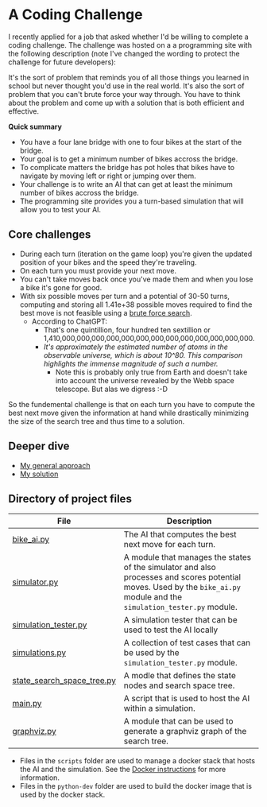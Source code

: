 # A Coding Challenge

I recently applied for a job that asked whether I'd be willing to complete a coding challenge.  The challenge was hosted on a a programming site with the following description (note I've changed the wording to protect the challenge for future developers):

It's the sort of problem that reminds you of all those things you learned in school but never thought you'd use in the real world.  It's also the sort of problem that you can't brute force your way through.  You have to think about the problem and come up with a solution that is both efficient and effective.

**Quick summary**
- You have a four lane bridge with one to four bikes at the start of the bridge.
- Your goal is to get a minimum number of bikes accross the bridge.
- To complicate matters the bridge has pot holes that bikes have to navigate by moving left or right or jumping over them.
- Your challenge is to write an AI that can get at least the minimum number of bikes accross the bridge.
- The programming site provides you a turn-based simulation that will allow you to test your AI.

## Core challenges

- During each turn (iteration on the game loop) you're given the updated position of your bikes and the speed they're traveling.
- On each turn you must provide your next move.
- You can't take moves back once you've made them and when you lose a bike it's gone for good.
- With six possible moves per turn and a potential of 30-50 turns, computing and storing all 1.41e+38 possible moves required to find the best move is not feasible using a [brute force search](https://en.wikipedia.org/wiki/Brute-force_search).
  - According to ChatGPT: 
    - That's one quintillion, four hundred ten sextillion or 1,410,000,000,000,000,000,000,000,000,000,000,000,000,000. 
    - *It's approximately the estimated number of atoms in the observable universe, which is about 10^80. This comparison highlights the immense magnitude of such a number.*
      - Note this is probably only true from Earth and doesn't take into account the universe revealed by the Webb space telescope. But alas we digress :-D

So the fundemental challenge is that on each turn you have to compute the best next move given the information at hand while drastically minimizing the size of the search tree and thus time to a solution.

## Deeper dive
- [My general approach](documentation/approach.md)
- [My solution](documentation/solution.md)

## Directory of project files
| File | Description |
| --- | --- |
| [bike_ai.py](bike_ai.py) | The AI that computes the best next move for each turn. |
| [simulator.py](simulator.py) | A module that manages the states of the simulator and also processes and scores potential moves.  Used by the `bike_ai.py` module and the `simulation_tester.py` module. |
| [simulation_tester.py](simulation_tester.py) | A simulation tester that can be used to test the AI locally |
| [simulations.py](simulations.py) | A collection of test cases that can be used by the `simulation_tester.py` module.|
| [state_search_space_tree.py](state_search_space_tree.py) | A modle that defines the state nodes and search space tree. |
| [main.py](main.py) | A script that is used to host the AI within a simulation. |
| [graphviz.py](graphviz.py) | A module that can be used to generate a graphviz graph of the search tree. |

- Files in the `scripts` folder are used to manage a docker stack that hosts the AI and the simulation.  See the [Docker instructions](documentation/docker.md) for more information.
- Files in the `python-dev` folder are used to build the docker image that is used by the docker stack.